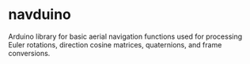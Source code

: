 # navduino
Arduino library for basic aerial navigation functions used for processing Euler rotations, direction cosine matrices, quaternions, and frame conversions.
